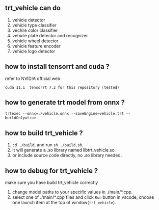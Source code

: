 
## trt_vehicle can do
1. vehicle detector
2. vehicle type classifier
3. vechile color classifier
4. vehicle plate detector and recognizer
5. vehicle wheel detector
6. vehicle feature encoder
7. vehicle logo detector


## how to install tensorrt and cuda ?
refer to NVIDIA official web

`cuda 11.1  tensorrt 7.2 for this repository (tested)`

## how to generate trt model from onnx ?
`trtexec --onnx=./vehicle.onnx --saveEngine=vehicle.trt --buildOnly=true`

## how to build trt_vehicle ?

1. `cd ./build`, and run `sh ./build.sh`.
2. it will generate a .so library named libtrt_vehicle.so.
3. or include source code directly, no .so library needed.


## how to debug for trt_vehicle ?

make sure you have build trt_vehicle correctly
1. change model paths to your specific values in ./main/*.cpp.
2. select one of ./main/*.cpp files and click `Run` button in vscode, choose one launch item at the top of window(`trt_vehicle`).